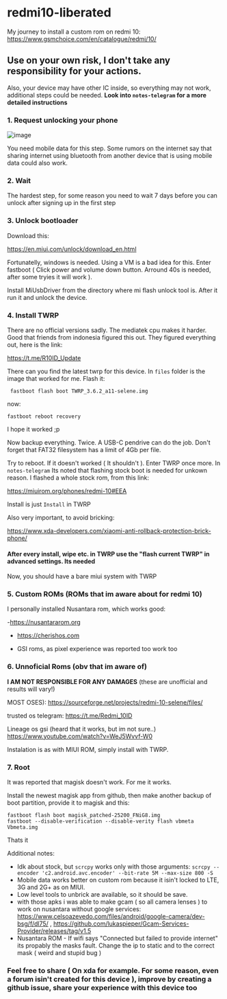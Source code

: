 # redmi10-liberated
My journey to install a custom rom on redmi 10: https://www.gsmchoice.com/en/catalogue/redmi/10/
## Use on your own risk, I don't take any responsibility for your actions.
Also, your device may have other IC inside, so everything may not work, additional steps could be needed. **Look into `notes-telegram` for a more detailed instructions**

### 1. Request unlocking your phone
![image](https://user-images.githubusercontent.com/53944559/189953810-12d82ab7-4748-4669-94b8-95a2b72d1804.png)

You need mobile data for this step. Some rumors on the internet say that sharing internet using bluetooth from another device that is using mobile data could also work.

### 2. Wait
The hardest step, for some reason you need to wait 7 days before you can unlock after signing up in the first step

### 3. Unlock bootloader
Download this:

https://en.miui.com/unlock/download_en.html

Fortunatelly, windows is needed. Using a VM is a bad idea for this. Enter fastboot ( Click power and volume down button. Arround 40s is needed, after some tryies it will work ). 

Install MiUsbDriver from the directory where mi flash unlock tool is. After it run it and unlock the device.

### 4. Install TWRP
There are no official versions sadly. The mediatek cpu makes it harder. Good that friends from indonesia figured this out. They figured everything out, here is the link:

https://t.me/R10ID_Update

There can you find the latest twrp for this device. In `files` folder is the image that worked for me. Flash it:
```
 fastboot flash boot TWRP_3.6.2_a11-selene.img
```
now:
```
fastboot reboot recovery
```
I hope it worked ;p

Now backup everything. Twice. A USB-C pendrive can do the job. Don't forget that FAT32 filesystem has a limit of 4Gb per file.

Try to reboot. If it doesn't worked ( It shouldn't ). Enter TWRP once more. In `notes-telegram` Its noted that flashing stock boot is needed for unkown reason. I flashed a whole stock rom, from this link:

https://miuirom.org/phones/redmi-10#EEA

Install is just `Install` in TWRP

Also very important, to avoid bricking:

https://www.xda-developers.com/xiaomi-anti-rollback-protection-brick-phone/

#### After every install, wipe etc. in TWRP use the "flash current TWRP" in advanced settings. Its needed

Now, you should have a bare miui system with TWRP

### 5. Custom ROMs (ROMs that im aware about for redmi 10)

I personally installed Nusantara rom, which works good:

-https://nusantararom.org

- https://cherishos.com

- GSI roms, as pixel experience was reported too work too

### 6. Unnoficial Roms (obv that im aware of)

**I AM NOT RESPONSIBLE FOR ANY DAMAGES** (these are unofficial and results will vary!)

MOST OSES): https://sourceforge.net/projects/redmi-10-selene/files/

trusted os telegram: https://t.me/Redmi_10ID
 
Lineage os gsi (heard that it works, but im not sure..) https://www.youtube.com/watch?v=WeJ5Wvvf-W0

Instalation is as with MIUI ROM, simply install with TWRP.

### 7. Root
It was reported that magisk doesn't work. For me it works. 

Install the newest magisk app from github, then make another backup of boot partition, provide it to magisk and this:
```
fastboot flash boot magisk_patched-25200_FNiG8.img
fastboot --disable-verification --disable-verity flash vbmeta Vbmeta.img
```

Thats it

Additional notes:
- Idk about stock, but `scrcpy` works only with those arguments: `scrcpy --encoder 'c2.android.avc.encoder' --bit-rate 5M --max-size 800 -S`
- Mobile data works better on custom rom because it isin't locked to LTE, 3G and 2G+ as on MIUI.
- Low level tools to unbrick are available, so it should be save.
- with those apks i was able to make gcam ( so all camera lenses ) to work on nusantara without google services: https://www.celsoazevedo.com/files/android/google-camera/dev-bsg/f/dl75/ , https://github.com/lukaspieper/Gcam-Services-Provider/releases/tag/v1.5
- Nusantara ROM - If wifi says "Connected but failed to provide internet" its propably the masks fault. Change the ip to static and to the correct mask ( weird and stupid bug )
### Feel free to share ( On xda for example. For some reason, even a forum isin't created for this device ), improve by creating a github issue, share your experience with this device too

